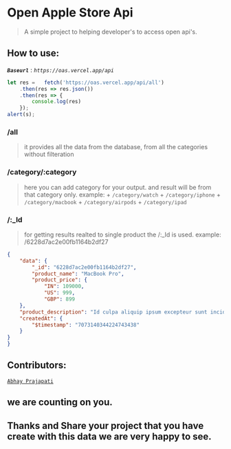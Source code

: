 # Open Apple Store Api
>  A simple project to helping developer's to access open api's.

## How to use:

***`Baseurl`*** : *`https://oas.vercel.app/api`*

```javascript
let res =   fetch('https://oas.vercel.app/api/all')
    .then(res => res.json())
    .then(res => {
        console.log(res)
    });
alert(s);
```

### /all
> it provides all the data from the database, from all the categories without filteration
### /category/:category
> here you can add category for your output. and result will be from that category only.
> example: + `/category/watch`
>          + `/category/iphone`
>          + `/category/macbook`
>          + `/category/airpods`
>          + `/category/ipad`

### /:_Id
> for getting results realted to single product the /:_Id is used.
> example: /6228d7ac2e00fb1164b2df27
```json
{
    "data": {
        "_id": "6228d7ac2e00fb1164b2df27",
        "product_name": "MacBook Pro",
        "product_price": {
            "IN": 109000,
            "US": 999,
            "GBP": 899
    },
    "product_description": "Id culpa aliquip ipsum excepteur sunt incididunt laboris magna incididunt nostrud.",
    "createdAt": {
        "$timestamp": "7073140344224743438"
    }
}
}
```


## Contributors:
[`Abhay Prajapati`]('https://twitter.com/AbhayPrajapati_')
## we are counting on you.

## Thanks and Share your project that you have create with this data we are very happy to see.

